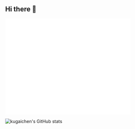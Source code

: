 ## Hi there 👋

<!--
**kugaichen/Kugaichen** is a ✨ _special_ ✨ repository because its `README.md` (this file) appears on your GitHub profile.

Here are some ideas to get you started:

- 🔭 I’m currently working on ...
- 🌱 I’m currently learning ...
- 👯 I’m looking to collaborate on ...
- 🤔 I’m looking for help with ...
- 💬 Ask me about ...
- 📫 How to reach me: ...
- 😄 Pronouns: ...
- ⚡ Fun fact: ...
-->
<img align="center" src="/github-metrics.svg" alt="Metrics" width="400" />

![kugaichen's GitHub stats](https://github-readme-stats.vercel.app/api?username=kugaichen&show_icons=true&theme=transparent)

